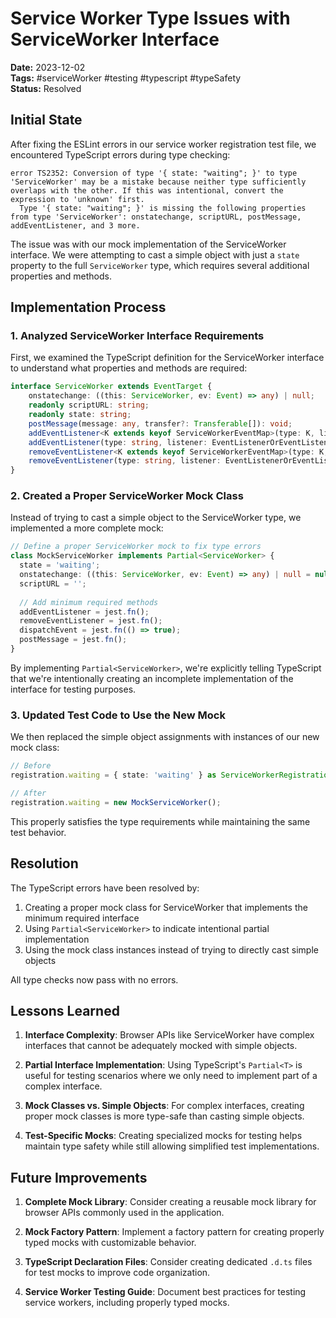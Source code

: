 # Service Worker Type Issues with ServiceWorker Interface

**Date:** 2023-12-02  
**Tags:** #serviceWorker #testing #typescript #typeSafety  
**Status:** Resolved  

## Initial State

After fixing the ESLint errors in our service worker registration test file, we encountered TypeScript errors during type checking:

```
error TS2352: Conversion of type '{ state: "waiting"; }' to type 'ServiceWorker' may be a mistake because neither type sufficiently overlaps with the other. If this was intentional, convert the expression to 'unknown' first.
  Type '{ state: "waiting"; }' is missing the following properties from type 'ServiceWorker': onstatechange, scriptURL, postMessage, addEventListener, and 3 more.
```

The issue was with our mock implementation of the ServiceWorker interface. We were attempting to cast a simple object with just a `state` property to the full `ServiceWorker` type, which requires several additional properties and methods.

## Implementation Process

### 1. Analyzed ServiceWorker Interface Requirements

First, we examined the TypeScript definition for the ServiceWorker interface to understand what properties and methods are required:

```typescript
interface ServiceWorker extends EventTarget {
    onstatechange: ((this: ServiceWorker, ev: Event) => any) | null;
    readonly scriptURL: string;
    readonly state: string;
    postMessage(message: any, transfer?: Transferable[]): void;
    addEventListener<K extends keyof ServiceWorkerEventMap>(type: K, listener: (this: ServiceWorker, ev: ServiceWorkerEventMap[K]) => any, options?: boolean | AddEventListenerOptions): void;
    addEventListener(type: string, listener: EventListenerOrEventListenerObject, options?: boolean | AddEventListenerOptions): void;
    removeEventListener<K extends keyof ServiceWorkerEventMap>(type: K, listener: (this: ServiceWorker, ev: ServiceWorkerEventMap[K]) => any, options?: boolean | EventListenerOptions): void;
    removeEventListener(type: string, listener: EventListenerOrEventListenerObject, options?: boolean | EventListenerOptions): void;
}
```

### 2. Created a Proper ServiceWorker Mock Class

Instead of trying to cast a simple object to the ServiceWorker type, we implemented a more complete mock:

```typescript
// Define a proper ServiceWorker mock to fix type errors
class MockServiceWorker implements Partial<ServiceWorker> {
  state = 'waiting';
  onstatechange: ((this: ServiceWorker, ev: Event) => any) | null = null;
  scriptURL = '';
  
  // Add minimum required methods
  addEventListener = jest.fn();
  removeEventListener = jest.fn();
  dispatchEvent = jest.fn(() => true);
  postMessage = jest.fn();
}
```

By implementing `Partial<ServiceWorker>`, we're explicitly telling TypeScript that we're intentionally creating an incomplete implementation of the interface for testing purposes.

### 3. Updated Test Code to Use the New Mock

We then replaced the simple object assignments with instances of our new mock class:

```typescript
// Before
registration.waiting = { state: 'waiting' } as ServiceWorkerRegistration['waiting'];

// After
registration.waiting = new MockServiceWorker();
```

This properly satisfies the type requirements while maintaining the same test behavior.

## Resolution

The TypeScript errors have been resolved by:

1. Creating a proper mock class for ServiceWorker that implements the minimum required interface
2. Using `Partial<ServiceWorker>` to indicate intentional partial implementation
3. Using the mock class instances instead of trying to directly cast simple objects

All type checks now pass with no errors.

## Lessons Learned

1. **Interface Complexity**: Browser APIs like ServiceWorker have complex interfaces that cannot be adequately mocked with simple objects.

2. **Partial Interface Implementation**: Using TypeScript's `Partial<T>` is useful for testing scenarios where we only need to implement part of a complex interface.

3. **Mock Classes vs. Simple Objects**: For complex interfaces, creating proper mock classes is more type-safe than casting simple objects.

4. **Test-Specific Mocks**: Creating specialized mocks for testing helps maintain type safety while still allowing simplified test implementations.

## Future Improvements

1. **Complete Mock Library**: Consider creating a reusable mock library for browser APIs commonly used in the application.

2. **Mock Factory Pattern**: Implement a factory pattern for creating properly typed mocks with customizable behavior.

3. **TypeScript Declaration Files**: Consider creating dedicated `.d.ts` files for test mocks to improve code organization.

4. **Service Worker Testing Guide**: Document best practices for testing service workers, including properly typed mocks.
